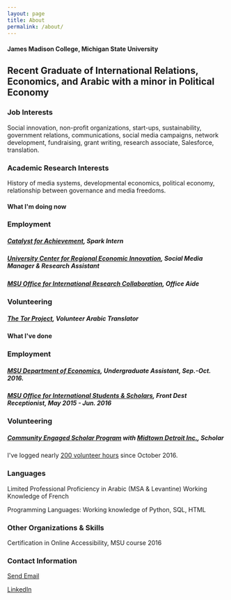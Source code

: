 ```yaml
---
layout: page
title: About
permalink: /about/
---
```


#### James Madison College, Michigan State University

## Recent Graduate of International Relations, Economics, and Arabic with a minor in Political Economy

### Job Interests

Social innovation, non-profit organizations, start-ups, sustainability, government relations, communications, social media campaigns, network development, fundraising, grant writing, research associate, Salesforce, translation. 

### Academic Research Interests

History of media systems, developmental economics, political economy, relationship between governance and media freedoms.

#### What I'm doing now

### Employment
##### [Catalyst for Achievement](https://www.catalystforachievement.org/), *Spark Intern*
##### [University Center for Regional Economic Innovation](https://reicenter.org/), *Social Media Manager & Research Assistant*
##### [MSU Office for International Research Collaboration](http://oirc.isp.msu.edu/), *Office Aide*


### Volunteering
##### [The Tor Project](https://www.torproject.org/), *Volunteer Arabic Translator*


#### What I've done

### Employment
##### [MSU Department of Economics](http://econ.msu.edu/), *Undergraduate Assistant*, Sep.-Oct. 2016.
##### [MSU Office for International Students & Scholars](http://oiss.isp.msu.edu/), *Front Dest Receptionist*, May 2015 - Jun. 2016

### Volunteering
##### [Community Engaged Scholar Program](https://engage.msu.edu/) with [Midtown Detroit Inc.](http://midtowndetroitinc.org/), *Scholar*


I've logged nearly [200 volunteer hours](https://www.givegab.com/users/jacob-leppek-df65a557-30e7-413a-bfcf-5d14bea70d0b)
since October 2016. 

### Languages

Limited Professional Proficiency in Arabic (MSA & Levantine)
Working Knowledge of French

Programming Languages: Working knowledge of Python, SQL, HTML

### Other Organizations & Skills

Certification in Online Accessibility, MSU course 2016

### Contact Information

[Send Email](mailto:leppekj@gmail.com)

[LinkedIn](linkedin.com/in/leppekja)
